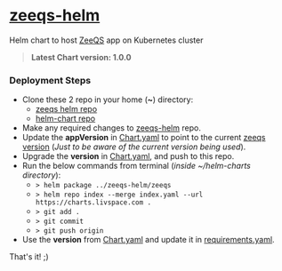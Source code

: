 # [zeeqs-helm](https://github.com/livspaceeng/zeeqs-helm)

Helm chart to host [ZeeQS](https://github.com/zeebe-io/zeeqs) app on Kubernetes cluster
> **Latest Chart version: 1.0.0**

### Deployment Steps
- Clone these 2 repo in your home (**~**) directory:
  + [zeeqs helm repo](https://github.com/livspaceeng/zeeqs-helm)
  + [helm-chart repo](https://github.com/livspaceeng/helm-charts)
- Make any required changes to [zeeqs-helm](https://github.com/livspaceeng/zeeqs-helm) repo.
- Update the **appVersion** in [Chart.yaml](./zeeqs/Chart.yaml) to point to the current [zeeqs version](https://github.com/zeebe-io/zeeqs/releases) (*Just to be aware of the current version being used*).
- Upgrade the **version** in [Chart.yaml](./zeeqs/Chart.yaml), and push to this repo.
- Run the below commands from terminal (*inside ~/helm-charts directory*):
  + `> helm package ../zeeqs-helm/zeeqs`
  + `> helm repo index --merge index.yaml --url https://charts.livspace.com .`
  + `> git add .`
  + `> git commit`
  + `> git push origin`
- Use the **version** from [Chart.yaml](./zeeqs/Chart.yaml) and update it in [requirements.yaml](https://bitbucket.org/livspaceeng/environment-jx-dev/src/master/env/requirements.yaml).

That's it! ;)
